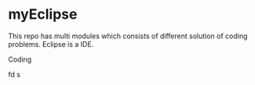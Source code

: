 # myEclipse
This repo has multi modules which consists of different solution of coding problems.
Eclipse is a IDE.

Coding

fd
s

